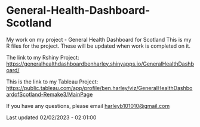 # General-Health-Dashboard-Scotland
My work on my project - General Health Dashboard for Scotland
This is my R files for the project. These will be updated when work is completed on it.

The link to my Rshiny Project:
https://generalhealthdashboardbenharley.shinyapps.io/GeneralHealthDashboard/

This is the link to my Tableau Project:
https://public.tableau.com/app/profile/ben.harley/viz/GeneralHealthDashboardofScotland-Remake3/MainPage

If you have any questions, please email harleyb101010@gmail.com

Last updated 02/02/2023 - 02:01:00
